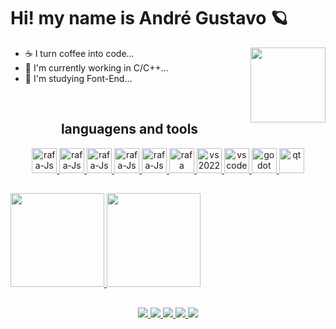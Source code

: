 # Hi! my name is André Gustavo 🪐
<img height = "120em" align = "right" src = "https://media4.giphy.com/media/JIX9t2j0ZTN9S/giphy.gif?cid=ecf05e47gj629gbcu79n67lvrk4tgd3z712gq7n4gu0dgqwa&rid=giphy.gif&ct=g">

- ☕ I turn coffee into code...
- 🔭 I'm currently working in C/C++...
- 🌱 I'm studying Font-End...


<div style = "display: inline_block" align = "center"><br>
  <h2>languagens and tools</h2>
  <a href = "https://github.com/AndreGustavo-Developer">
  <!-- languagens -->
  <img aling = "center" alt = "rafa-Js" height = "40" width = "40" src = "https://cdn.jsdelivr.net/gh/devicons/devicon/icons/cplusplus/cplusplus-original.svg">
  <img aling = "center" alt = "rafa-Js" height = "40" width = "40" src = "https://cdn.jsdelivr.net/gh/devicons/devicon/icons/c/c-original.svg">
  <img aling = "center" alt = "rafa-Js" height = "40" width = "40" src = "https://cdn.jsdelivr.net/gh/devicons/devicon/icons/javascript/javascript-original.svg">
  <img aling = "center" alt = "rafa-Js" height = "40" width = "40" src = "https://cdn.jsdelivr.net/gh/devicons/devicon/icons/html5/html5-original.svg">
  <img aling = "center" alt = "rafa-Js" height = "40" width = "40" src = "https://cdn.jsdelivr.net/gh/devicons/devicon/icons/css3/css3-original.svg">
  <img aling = "center" alt = "rafa" height = "40" width = "40" src = "https://cdn.jsdelivr.net/gh/devicons/devicon/icons/mysql/mysql-original.svg">
  
  <!-- tools -->
  <img aling = "center" alt = "vs2022" height = "40" width = "40" src = "https://cdn.jsdelivr.net/gh/devicons/devicon/icons/visualstudio/visualstudio-plain.svg">
  <img aling = "center" alt = "vscode" height = "40" width = "40" src = "https://cdn.jsdelivr.net/gh/devicons/devicon/icons/vscode/vscode-original.svg">
  <img aling = "center" alt = "godot" height = "40" width = "40" src = "https://cdn.jsdelivr.net/gh/devicons/devicon/icons/godot/godot-original.svg"> 
  <img aling = "center" alt = "qt" height = "40" width = "40" src = "https://cdn.jsdelivr.net/gh/devicons/devicon/icons/qt/qt-original.svg">
</div>

##

<div>
  <a href = "https://github.com/AndreGustavo-Developer">
  <img height = "150em" src = "https://github-readme-stats.vercel.app/api/?username=AndreGustavo-Developer&show_icons=true&theme=chartreuse-dark&include_all_commits=true&count_private=true"/>
  <img height = "150em" src = "https://github-readme-stats.vercel.app/api/top-langs/?username=AndreGustavo-Developer&layout=compact&langs_count=16&theme=chartreuse-dark"/>
</div>
  
##
  <!-- redes sociais -->
<div align = "center">
  <a href = "https://www.instagram.com/andre_gustavo125/" target = "_blank"><img src = "https://img.shields.io/badge/Instagram-E4405F?style=for-the-badge&logo=instagram&logoColor=white"</a>
  <a href = "https://www.facebook.com/andregustavo.fernandesrodrigues.5/" target = "_blank"><img src = "https://img.shields.io/badge/Facebook-1877F2?style=for-the-badge&logo=facebook&logoColor=white"</a>
  <a href = "https://discord.com/channels/900907613162709052/934939099876446208" target = "_blank"><img src = "https://img.shields.io/badge/Discord-7289DA?style=for-the-badge&logo=discord&logoColor=white"</a>
  <a href = "mailto:andre.gus.programmer@gmail.com" target = "_blank"><img src = "https://img.shields.io/badge/Gmail-D14836?style=for-the-badge&logo=gmail&logoColor=white"</a>
  <a href = "https://www.linkedin.com/in/andre-gustavo-a18381225/" target = "_blank"><img src = "https://img.shields.io/badge/LinkedIn-0077B5?style=for-the-badge&logo=linkedin&logoColor=white"</a>
    </div>
